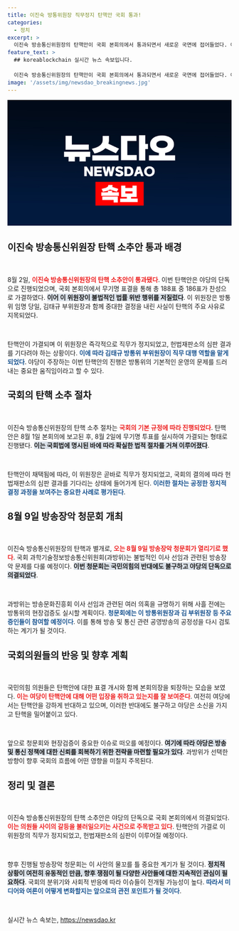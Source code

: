 ```yaml
---
title: 이진숙 방통위원장 직무정지 탄핵안 국회 통과!
categories:
  - 정치
excerpt: >
  이진숙 방송통신위원장의 탄핵안이 국회 본회의에서 통과되면서 새로운 국면에 접어들었다. 야당 단독으로 이뤄진 표결, 그리고 이어지는 방송장악 청문회는 과연 어떤 파장을 일으킬까?
feature_text: >
  ## koreablockchain 실시간 뉴스 속보입니다.

  이진숙 방송통신위원장의 탄핵안이 국회 본회의에서 통과되면서 새로운 국면에 접어들었다. 야당 단독으로 이뤄진 표결, 그리고 이어지는 방송장악 청문회는 과연 어떤 파장을 일으킬까?
image: '/assets/img/newsdao_breakingnews.jpg'
---
```


<p><img src="/assets/img/newsdao_breakingnews.jpg" alt="koreablockchain 속보" /></p>

<h2 data-ke-size="size26">이진숙 방송통신위원장 탄핵 소추안 통과 배경</h2>

<p data-ke-size="size16">&nbsp;</p>

<p>8월 2일, <b><span style="color: #ee2323;">이진숙 방송통신위원장의 탄핵 소추안이 통과됐다</span></b>. 이번 탄핵안은 야당의 단독으로 진행되었으며, 국회 본회의에서 무기명 표결을 통해 총 188표 중 186표가 찬성으로 가결하였다. <b><span style="background-color: #21538527;">이어 이 위원장이 불법적인 법률 위반 행위를 저질렀다</span></b>. 이 위원장은 방통위 임명 당일, 김태규 부위원장과 함께 중대한 결정을 내린 사실이 탄핵의 주요 사유로 지목되었다.</p>

<p data-ke-size="size16">&nbsp;</p>

<p>탄핵안이 가결되며 이 위원장은 즉각적으로 직무가 정지되었고, 헌법재판소의 심판 결과를 기다려야 하는 상황이다. <b><span style="color: #1a5490;">이에 따라 김태규 방통위 부위원장이 직무 대행 역할을 맡게 되었다</span></b>. 야당이 주장하는 이번 탄핵안의 진행은 방통위의 기본적인 운영의 문제를 드러내는 중요한 움직임이라고 할 수 있다.</p>

<h2 data-ke-size="size26">국회의 탄핵 소추 절차</h2>

<p data-ke-size="size16">&nbsp;</p>

<p>이진숙 방송통신위원장의 탄핵 소추 절차는 <b><span style="color: #ee2323;">국회의 기본 규정에 따라 진행되었다</span></b>. 탄핵안은 8월 1일 본회의에 보고된 후, 8월 2일에 무기명 투표를 실시하여 가결되는 형태로 진행됐다. <b><span style="background-color: #21538527;">이는 국회법에 명시된 바에 따라 확실한 법적 절차를 거쳐 이루어졌다</span></b>.</p>

<p data-ke-size="size16">&nbsp;</p>

<p>탄핵안이 채택됨에 따라, 이 위원장은 곧바로 직무가 정지되었고, 국회의 결의에 따라 헌법재판소의 심판 결과를 기다리는 상태에 들어가게 된다. <b><span style="color: #1a5490;">이러한 절차는 공정한 정치적 결정 과정을 보여주는 중요한 사례로 평가된다</span></b>.</p>

<h2 data-ke-size="size26">8월 9일 방송장악 청문회 개최</h2>

<p data-ke-size="size16">&nbsp;</p>

<p>이진숙 방송통신위원장의 탄핵과 별개로, <b><span style="color: #ee2323;">오는 8월 9일 방송장악 청문회가 열리기로 했다</span></b>. 국회 과학기술정보방송통신위원회(과방위)는 불법적인 이사 선임과 관련된 방송장악 문제를 다룰 예정이다. <b><span style="background-color: #21538527;">이번 청문회는 국민의힘의 반대에도 불구하고 야당의 단독으로 의결되었다</span></b>.</p>

<p data-ke-size="size16">&nbsp;</p>

<p>과방위는 방송문화진흥회 이사 선임과 관련된 여러 의혹을 규명하기 위해 사흘 전에는 방통위의 현장검증도 실시할 계획이다. <b><span style="color: #1a5490;">청문회에는 이 방통위원장과 김 부위원장 등 주요 증인들이 참여할 예정이다</span></b>. 이를 통해 방송 및 통신 관련 공영방송의 공정성을 다시 검토하는 계기가 될 것이다.</p>

<h2 data-ke-size="size26">국회의원들의 반응 및 향후 계획</h2>

<p data-ke-size="size16">&nbsp;</p>

<p>국민의힘 의원들은 탄핵안에 대한 표결 개시와 함께 본회의장을 퇴장하는 모습을 보였다. <b><span style="color: #ee2323;">이는 여당이 탄핵안에 대해 어떤 입장을 취하고 있는지를 잘 보여준다</span></b>. 여전히 여당에서는 탄핵안을 강하게 반대하고 있으며, 이러한 반대에도 불구하고 야당은 소신을 가지고 탄핵을 밀어붙이고 있다.</p>

<p data-ke-size="size16">&nbsp;</p>

<p>앞으로 청문회와 현장검증이 중요한 이슈로 떠오를 예정이다. <b><span style="background-color: #21538527;">여기에 따라 야당은 방송 및 통신 정책에 대한 신뢰를 회복하기 위한 전략을 마련할 필요가 있다</span></b>. 과방위가 선택한 방향이 향후 국회의 흐름에 어떤 영향을 미칠지 주목된다.</p>

<h2 data-ke-size="size26">정리 및 결론</h2>

<p data-ke-size="size16">&nbsp;</p>

<p>이진숙 방송통신위원장의 탄핵 소추안은 야당의 단독으로 국회 본회의에서 의결되었다. <b><span style="color: #ee2323;">이는 의원들 사이의 갈등을 불러일으키는 사건으로 주목받고 있다</span></b>. 탄핵안의 가결로 이 위원장의 직무가 정지되었고, 헌법재판소의 심판이 이루어질 예정이다.</p>

<p data-ke-size="size16">&nbsp;</p>

<p>향후 진행될 방송장악 청문회는 이 사안의 물꼬를 틀 중요한 계기가 될 것이다. <b><span style="background-color: #21538527;">정치적 상황이 여전히 유동적인 만큼, 향후 쟁점이 될 다양한 사안들에 대한 지속적인 관심이 필요하다</span></b>. 국회의 분위기와 사회적 반응에 따라 이슈들이 전개될 가능성이 높다. <b><span style="color: #1a5490;">따라서 미디어와 여론이 어떻게 변화할지는 앞으로의 관전 포인트가 될 것이다</span></b>.</p>

<p data-ke-size="size16">&nbsp;</p>
실시간 뉴스 속보는, <a href="https://newsdao.kr" rel="dofollow">https://newsdao.kr</a>


